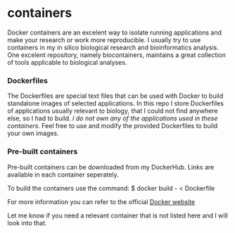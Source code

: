 # containers

Docker containers are an excelent way to isolate running applications and make your research or work more reproducible.
I usually try to use containers in my in silico biological research and bioinformatics analysis. One excelent repository, namely biocontainers, maintains a great collection of tools applicable to biological analyses.

### Dockerfiles
The Dockerfiles are special text files that can be used with Docker to build standalone images of selected applications.
In this repo I store Dockerfiles of applications usually relevant to biology, that I could not find anywhere else, so I had to build.
*I do not own any of the applications used in these containers.*
Feel free to use and modify the provided Dockerfiles to build your own images.

### Pre-built containers
Pre-built containers can be downloaded from my DockerHub. Links are available in each container seperately.

To build the containers use the command:
$ docker build - < Dockerfile

For more information you can refer to the official [Docker website](https://docs.docker.com/engine/reference/commandline/build)

Let me know if you need a relevant container that is not listed here and I will look into that.
